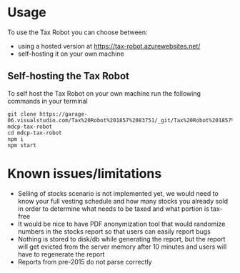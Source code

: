 # Usage

To use the Tax Robot you can choose between:
- using a hosted version at https://tax-robot.azurewebsites.net/
- self-hosting it on your own machine

## Self-hosting the Tax Robot

To self host the Tax Robot on your own machine run the following commands in your terminal
```
git clone https://garage-06.visualstudio.com/Tax%20Robot%201857%2083751/_git/Tax%20Robot%201857%2083751 mdcp-tax-robot
cd mdcp-tax-robot
npm i
npm start
```

# Known issues/limitations

- Selling of stocks scenario is not implemented yet, we would need to know your full vesting schedule and how many stocks you already sold in order to determine what needs to be taxed and what portion is tax-free
- It would be nice to have PDF anonymization tool that would randomize numbers in the stocks report so that users can easily report bugs
- Nothing is stored to disk/db while generating the report, but the report will get evicted from the server memory after 10 minutes and users will have to regenerate the report
- Reports from pre-2015 do not parse correctly
